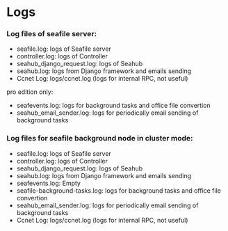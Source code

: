 # Logs

### Log files of seafile server:

* seafile.log: logs of Seafile server
* controller.log: logs of Controller
* seahub_django_request.log: logs of Seahub
* seahub.log: logs from Django framework and emails sending
* Ccnet Log: logs/ccnet.log  (logs for internal RPC, not useful)

pro edition only:

* seafevents.log: logs for background tasks and office file convertion
* seahub_email_sender.log: logs for periodically email sending of background tasks


### Log files for seafile background node in cluster mode:

* seafile.log: logs of Seafile server
* controller.log: logs of Controller
* seahub_django_request.log: logs of Seahub
* seahub.log: logs from Django framework and emails sending
* seafevents.log: Empty
* seafile-background-tasks.log: logs for background tasks and office file convertion
* seahub_email_sender.log: logs for periodically email sending of background tasks
* Ccnet Log: logs/ccnet.log  (logs for internal RPC, not useful)

